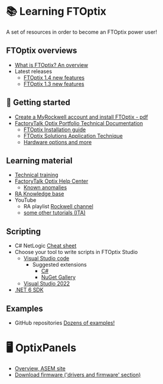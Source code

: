 # 📚 Learning FTOptix
A set of resources in order to become an FTOptix power user!

## FTOptix overviews
- [What is FTOptix? An overview](https://github.com/massimovar/LearningFTOptix/blob/main/pdf/FTOpti_Overview.pdf)
- Latest releases
  - [FTOptix 1.4 new features](https://github.com/massimovar/LearningFTOptix/blob/main/pdf/FTOptix%20v1.4.pdf)
  - [FTOptix 1.3 new features](https://github.com/massimovar/LearningFTOptix/blob/main/pdf/FTOptix%20v1.3.pdf)

## 🏁 Getting started 
- [Create a MyRockwell account and install FTOptix - pdf](https://github.com/massimovar/LearningFTOptix/blob/main/pdf/FTOptix_Getting_Started_Guide.pdf)
- [FactoryTalk Optix Portfolio Technical Documentation](https://www.rockwellautomation.com/en-us/support/documentation/technical/capabilities/optix-portfolio.html)
  - [FTOptix Installation guide](https://www.rockwellautomation.com/docs/en/factorytalk-optix/current/installation-guide-ditamap.html) 
  - [FTOptix Solutions Application Technique](https://www.rockwellautomation.com/docs/en/factorytalk-optix/technical-content/optix-at001/factorytalk-optix-solutions-application-technique-.html)
  - [Hardware options and more](https://www.rockwellautomation.com/en-us/solutions/hmi/optix.html)

## Learning material
- [Technical training](https://github.com/massimovar/LearningFTOptix/blob/main/pdf/FTOptix_Technical_training.pdf)
- [FactoryTalk Optix Help Center](https://www.rockwellautomation.com/en-us/docs/factorytalk-optix/current/contents-ditamap.html)
  - [Known anomalies](https://www.rockwellautomation.com/docs/en/factorytalk-optix/1-00/contents-ditamap/release-notes/known-anomalies.html)
- [RA Knowledge base](https://rockwellautomation.custhelp.com/app/home)
- YouTube
  - RA playlist [Rockwell channel](https://www.youtube.com/playlist?list=PL3K_BigUXJ1M1-JpRiwIIhzJUbhwtK3yy)
  - [some other tutorials (ITA)](https://www.youtube.com/channel/UCTnVOaqnbAceKqE-8a5ObrA)

## Scripting
- C# NetLogic [Cheat sheet](https://github.com/FactoryTalk-Optix/NetLogic_CheatSheet)
- Choose your tool to write scripts in FTOptix Studio
  - [Visual Studio code](https://code.visualstudio.com/)
    - Suggested extensions
      - [C#](https://marketplace.visualstudio.com/items?itemName=ms-dotnettools.csharp)
      - [NuGet Gallery](https://marketplace.visualstudio.com/items?itemName=patcx.vscode-nuget-gallery) 
  - [Visual Studio 2022](https://visualstudio.microsoft.com/it/vs/)
- [.NET 6 SDK](https://dotnet.microsoft.com/en-us/download/dotnet/6.0)

## Examples
- GitHub repositories  [Dozens of examples!](https://github.com/FactoryTalk-Optix)

# 🖥️ OptixPanels
- [Overview, ASEM site](https://www.asemautomation.com/en/products.html?_id=41)
- [Download firmware ('drivers and firmware' section)](https://www.rockwellautomation.com/en-us/support/product/product-downloads.html)
